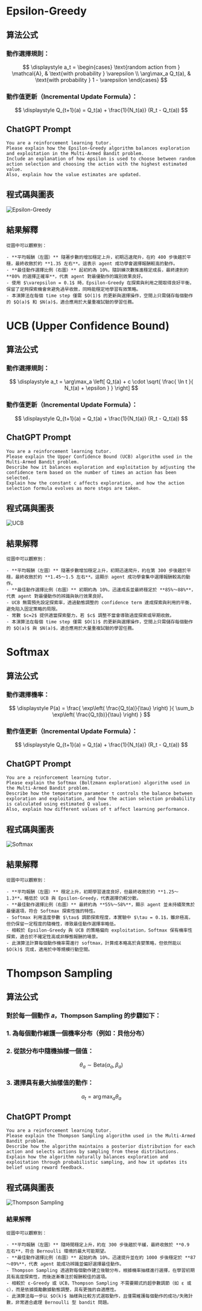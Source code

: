 # **Epsilon-Greedy** 

## 算法公式

### 動作選擇規則：
$$
\displaystyle
a_t =
\begin{cases}
\text{random action from } \mathcal{A}, & \text{with probability } \varepsilon \\
\arg\max_a Q_t(a), & \text{with probability } 1 - \varepsilon
\end{cases}
$$ 

### 動作值更新（Incremental Update Formula）：
$$
\displaystyle
Q_{t+1}(a) = Q_t(a) + \frac{1}{N_t(a)} (R_t - Q_t(a))
$$

## ChatGPT Prompt 
```text 
You are a reinforcement learning tutor.
Please explain how the Epsilon-Greedy algorithm balances exploration and exploitation in the Multi-Armed Bandit problem.
Include an explanation of how epsilon is used to choose between random action selection and choosing the action with the highest estimated value.
Also, explain how the value estimates are updated.
```

## 程式碼與圖表

![Epsilon-Greedy](docs/Epsilon-Greedy.png)

## 結果解釋  
```text 
從圖中可以觀察到：

- **平均報酬（左圖）** 隨著步數的增加穩定上升，初期迅速爬升，在約 400 步後趨於平穩，最終收斂於約 **1.35 左右**。這表示 agent 成功學會選擇報酬較高的動作。
- **最佳動作選擇比例（右圖）** 起初約為 10%，隨訓練次數推進穩定成長，最終達到約 **80% 的選擇正確率**，代表 agent 對最優動作的識別效果良好。
- 使用 $\varepsilon = 0.1$ 時，Epsilon-Greedy 在探索與利用之間取得良好平衡，保留了足夠探索機會來避免過早收斂，同時能穩定地學習有效策略。
- 本演算法在每個 time step 僅需 $O(1)$ 的更新與選擇操作，空間上只需儲存每個動作的 $Q(a)$ 和 $N(a)$，適合應用於大量重複試驗的學習任務。
```


# **UCB (Upper Confidence Bound)** 

## 算法公式

### 動作選擇規則：
$$
\displaystyle
a_t = \arg\max_a \left[ Q_t(a) + c \cdot \sqrt{ \frac{ \ln t }{ N_t(a) + \epsilon } } \right]
$$

### 動作值更新（Incremental Update Formula）：
$$
\displaystyle
Q_{t+1}(a) = Q_t(a) + \frac{1}{N_t(a)} (R_t - Q_t(a))
$$

## ChatGPT Prompt 
```text 
You are a reinforcement learning tutor.
Please explain the Upper Confidence Bound (UCB) algorithm used in the Multi-Armed Bandit problem.
Describe how it balances exploration and exploitation by adjusting the confidence term based on the number of times an action has been selected.
Explain how the constant c affects exploration, and how the action selection formula evolves as more steps are taken.
```

## 程式碼與圖表

![UCB](docs/UCB.png)

## 結果解釋
```text
從圖中可以觀察到：

- **平均報酬（左圖）** 隨著步數增加穩定上升，初期迅速爬升，約在第 300 步後趨於平穩，最終收斂於約 **1.45～1.5 左右**。這顯示 agent 成功學會集中選擇報酬較高的動作。
- **最佳動作選擇比例（右圖）** 初期約為 10%，迅速成長並最終穩定於 **85%～88%**，代表 agent 對最優動作的辨識與執行效果良好。
- UCB 無需預先設定探索率，透過動態調整的 confidence term 達成探索與利用的平衡，避免陷入固定策略的局限。
- 常數 $c=2$ 提供適當探索壓力，若 $c$ 調整不當會導致過度探索或早期收斂。
- 本演算法在每個 time step 僅需 $O(1)$ 的更新與選擇操作，空間上只需儲存每個動作的 $Q(a)$ 與 $N(a)$，適合應用於大量重複試驗的學習任務。
```

# **Softmax** 

## 算法公式

### 動作選擇機率：
$$
\displaystyle
P(a) = \frac{ \exp\left( \frac{Q_t(a)}{\tau} \right) }{ \sum_b \exp\left( \frac{Q_t(b)}{\tau} \right) }
$$

### 動作值更新（Incremental Update Formula）：
$$
\displaystyle
Q_{t+1}(a) = Q_t(a) + \frac{1}{N_t(a)} (R_t - Q_t(a))
$$

## ChatGPT Prompt 
```text 
You are a reinforcement learning tutor.
Please explain the Softmax (Boltzmann exploration) algorithm used in the Multi-Armed Bandit problem.
Describe how the temperature parameter τ controls the balance between exploration and exploitation, and how the action selection probability is calculated using estimated Q values.
Also, explain how different values of τ affect learning performance.
```

## 程式碼與圖表

![Softmax](docs/Softmax.png)

## 結果解釋
```text
從圖中可以觀察到：

- **平均報酬（左圖）** 穩定上升，初期學習速度良好，但最終收斂於約 **1.25～1.3**，略低於 UCB 與 Epsilon-Greedy，代表選擇仍較分散。
- **最佳動作選擇比例（右圖）** 最終約為 **55%～58%**，顯示 agent 並未持續聚焦於最優選項，符合 Softmax 探索性強的特性。
- Softmax 利用溫度參數 $\tau$ 調節探索程度，本實驗中 $\tau = 0.1$，雖非極高，但仍保留一定程度的隨機性，導致最佳動作選擇率略低。
- 相較於 Epsilon-Greedy 與 UCB 的策略偏向 exploitation，Softmax 保有機率性探索，適合於不確定性高或非靜態報酬的場景。
- 此演算法計算每個動作機率需進行 softmax，計算成本略高於貪婪策略，但依然能以 $O(k)$ 完成，適用於中等規模行動空間。
```

# **Thompson Sampling**

## 算法公式

### 對於每一個動作 𝑎，Thompson Sampling 的步驟如下：
### 1. 為每個動作維護一個機率分布（例如：貝他分布）
### 2. 從該分布中隨機抽樣一個值：

$$
\displaystyle
\theta_a \sim \text{Beta}(\alpha_a, \beta_a)
$$

### 3. 選擇具有最大抽樣值的動作：

$$
\displaystyle
a_t = \arg\max_a \theta_a
$$

## ChatGPT Prompt 
```text 
You are a reinforcement learning tutor.
Please explain the Thompson Sampling algorithm used in the Multi-Armed Bandit problem.
Describe how the algorithm maintains a posterior distribution for each action and selects actions by sampling from these distributions.
Explain how the algorithm naturally balances exploration and exploitation through probabilistic sampling, and how it updates its belief using reward feedback.
```

## 程式碼與圖表

![Thompson Sampling](docs/ThompsonSampling.png)

### 結果解釋
```text
從圖中可以觀察到：

- **平均報酬（左圖）** 隨時間穩定上升，約在 300 步後趨於平緩，最終收斂於 **0.9 左右**，符合 Bernoulli 環境的最大可能期望。
- **最佳動作選擇比例（右圖）** 起始約為 10%，迅速提升並在約 1000 步後穩定於 **87～89%**，代表 agent 能成功辨識並偏好選擇最佳動作。
- Thompson Sampling 透過對每個動作建立後驗分布，根據機率抽樣進行選擇，在學習初期具有高度探索性，而後逐漸專注於報酬較佳的選項。
- 相較於 ε-Greedy 或 UCB，Thompson Sampling 不需要顯式的超參數調節（如 ε 或 c），而是依據獎勵數據動態調整，具有更強的自適應性。
- 此演算法每一步以 $O(k)$ 抽樣與比較方式選取動作，且僅需維護每個動作的成功/失敗計數，非常適合處理 Bernoulli 型 bandit 問題。
```
